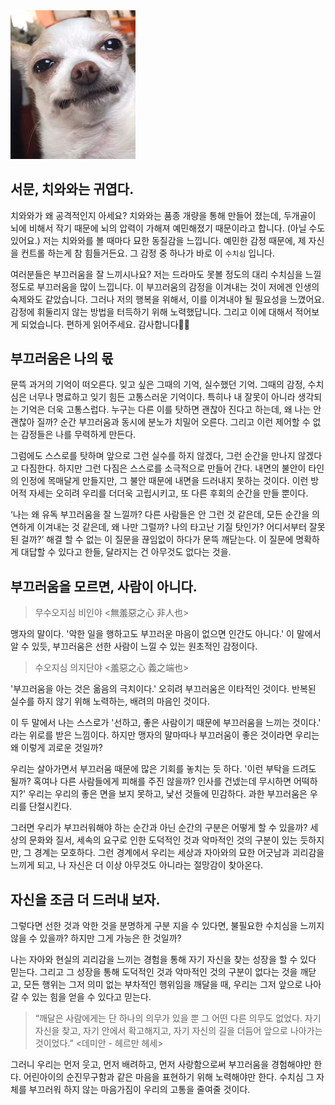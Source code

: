 <img src="./images/huahua.jpg" width="200">

## 서문, 치와와는 귀엽다.

치와와가 왜 공격적인지 아세요? 치와와는 품종 개량을 통해 만들어 졌는데, 두개골이 뇌에 비해서 작기 때문에 뇌의 압력이 가해져 예민해졌기 때문이라고 합니다. (아닐 수도 있어요.)
저는 치와와를 볼 때마다 묘한 동질감을 느낍니다. 예민한 감정 때문에, 제 자신을 컨트롤 하는게 참 힘들거든요. 그 감정 중 하나가 바로 이 `수치심` 입니다.

여러분들은 부끄러움을 잘 느끼시나요? 저는 드라마도 못볼 정도의 대리 수치심을 느낄 정도로 부끄러움을 많이 느낍니다. 이 부끄러움의 감정을 이겨내는 것이 저에겐 인생의 숙제와도 같았습니다. 그러나 저의 행복을 위해서, 이를 이겨내야 될 필요성을 느꼈어요. 감정에 휘둘리지 않는 방법을 터득하기 위해 노력했답니다. 그리고 이에 대해서 적어보게 되었습니다. 편하게 읽어주세요. 감사합니다🙇‍♂️

## 부끄러움은 나의 몫

문뜩 과거의 기억이 떠오른다. 잊고 싶은 그때의 기억, 실수했던 기억. 그때의 감정, 수치심은 너무나 명료하고 잊기 힘든 고통스러운 기억이다. 특히나 내 잘못이 아니라 생각되는 기억은 더욱 고통스럽다. 누구는 다른 이를 탓하면 괜찮아 진다고 하는데, 왜 나는 안괜찮아 질까? 순간 부끄러움과 동시에 분노가 치밀어 오른다. 그리고 이런 제어할 수 없는 감정들은 나를 무력하게 만든다.

그럼에도 스스로를 탓하며 앞으로 그런 실수를 하지 않겠다, 그런 순간을 만나지 않겠다고 다짐한다. 하지만 그런 다짐은 스스로를 소극적으로 만들어 간다. 내면의 불안이 타인의 인정에 목매달게 만들지만, 그 불안 때문에 내면을 드러내지 못하는 것이다. 이런 방어적 자세는 오히려 우리를 더더욱 고립시키고, 또 다른 후회의 순간을 만들 뿐이다.

‘나는 왜 유독 부끄러움을 잘 느낄까? 다른 사람들은 안 그런 것 같은데, 모든 순간을 의연하게 이겨내는 것 같은데, 왜 나만 그럴까? 나의 타고난 기질 탓인가? 어디서부터 잘못된 걸까?’ 해결 할 수 없는 이 질문을 끊임없이 하다가 문뜩 깨닫는다. 이 질문에 명확하게 대답할 수 있다고 한들, 달라지는 건 아무것도 없다는 것을.

## 부끄러움을 모르면, 사람이 아니다.

> 무수오지심 비인야 <無羞惡之心 非人也>

맹자의 말이다. '악한 일을 행하고도 부끄러운 마음이 없으면 인간도 아니다.' 이 말에서 알 수 있듯, 부끄러움은 선한 사람이 느낄 수 있는 원초적인 감정이다.

> 수오지심 의지단야 <羞惡之心 義之端也>

'부끄러움을 아는 것은 옮음의 극치이다.' 오히려 부끄러움은 이타적인 것이다. 반복된 실수를 하지 않기 위해 노력하는, 배려의 마음인 것이다.

이 두 말에서 나는 스스로가 '선하고, 좋은 사람이기 때문에 부끄러움을 느끼는 것이다.' 라는 위로를 받은 느낌이다.
하지만 맹자의 말마따나 부끄러움이 좋은 것이라면 우리는 왜 이렇게 괴로운 것일까?

우리는 살아가면서 부끄러움 때문에 많은 기회를 놓치는 듯 하다. '이런 부탁을 드려도 될까? 혹여나 다른 사람들에게 피해를 주진 않을까? 인사를 건넸는데 무시하면 어떡하지?' 우리는 우리의 좋은 면을 보지 못하고, 낯선 것들에 민감하다. 과한 부끄러움은 우리를 단절시킨다.

그러면 우리가 부끄러워해야 하는 순간과 아닌 순간의 구분은 어떻게 할 수 있을까? 세상의 문화와 질서, 세속의 요구로 인한 도덕적인 것과 악마적인 것의 구분이 있는 듯하지만, 그 경계는 모호하다. 그런 경계에서 우리는 세상과 자아와의 묘한 어긋남과 괴리감을 느끼게 되고, 나 자신은 더 이상 아무것도 아니라는 절망감이 찾아온다.

## 자신을 조금 더 드러내 보자.

그렇다면 선한 것과 악한 것을 분명하게 구분 지을 수 있다면, 불필요한 수치심을 느끼지 않을 수 있을까? 하지만 그게 가능은 한 것일까?

나는 자아와 현실의 괴리감을 느끼는 경험을 통해 자기 자신을 찾는 성장을 할 수 있다 믿는다. 그리고 그 성장을 통해 도덕적인 것과 악마적인 것의 구분이 없다는 것을 깨닫고, 모든 행위는 그저 의미 없는 부차적인 행위임을 깨달을 때, 우리는 그저 앞으로 나아갈 수 있는 힘을 얻을 수 있다고 믿는다.

> “깨달은 사람에게는 단 하나의 의무가 있을 뿐 그 어떤 다른 의무도 없었다. 자기 자신을 찾고, 자기 안에서 확고해지고, 자기 자신의 길을 더듬어 앞으로 나아가는 것이었다.” <데미안 - 헤르만 헤세>

그러니 우리는 먼저 웃고, 먼저 배려하고, 먼저 사랑함으로써 부끄러움을 경험해야만 한다. 어린아이의 순진무구함과 같은 마음을 표현하기 위해 노력해야만 한다. 수치심 그 자체를 부끄러워 하지 않는 마음가짐이 우리의 고통을 줄여줄 것이다.

